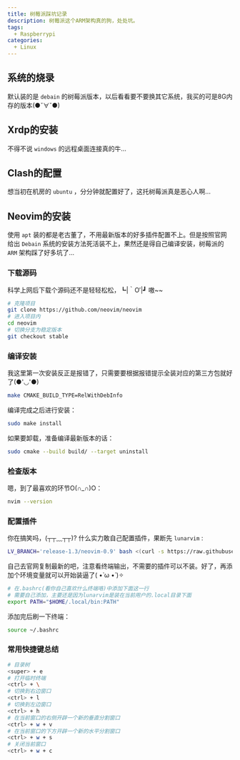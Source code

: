 ```yaml
---
title: 树莓派踩坑记录
description: 树莓派这个ARM架构真的狗，处处坑。
tags:
  + Raspberrypi
categories:
  + Linux
---
```


## 系统的烧录

默认装的是 `debain` 的树莓派版本，以后看看要不要换其它系统，我买的可是8G内存的版本(●ˇ∀ˇ●)

## Xrdp的安装

不得不说 `windows` 的远程桌面连接真的牛...

## Clash的配置

想当初在机房的 `ubuntu` ，分分钟就配置好了，这托树莓派真是恶心人啊...

## Neovim的安装

使用 `apt` 装的都是老古董了，不用最新版本的好多插件配置不上。但是按照官网给出 `Debain` 系统的安装方法死活装不上，果然还是得自己编译安装，树莓派的 `ARM` 架构踩了好多坑了...

### 下载源码

科学上网后下载个源码还不是轻轻松松，┗|｀O′|┛ 嗷~~

```bash
# 克隆项目
git clone https://github.com/neovim/neovim
# 进入项目内
cd neovim
# 切换分支为稳定版本
git checkout stable
```

### 编译安装

我这里第一次安装反正是报错了，只需要要根据报错提示全装对应的第三方包就好了(●'◡'●)

```bash
make CMAKE_BUILD_TYPE=RelWithDebInfo
```

编译完成之后进行安装：

```bash
sudo make install
```

如果要卸载，准备编译最新版本的话：

```bash
sudo cmake --build build/ --target uninstall
```

### 检查版本

嗯，到了最喜欢的环节O(∩_∩)O：

```bash
nvim --version
```

### 配置插件

你在搞笑吗，(┬┬﹏┬┬)? 什么实力敢自己配置插件，果断先 `lunarvim` :

```bash
LV_BRANCH='release-1.3/neovim-0.9' bash <(curl -s https://raw.githubusercontent.com/LunarVim/LunarVim/release-1.3/neovim-0.9/utils/installer/install.sh)
```

自己去官网复制最新的吧，注意看终端输出，不需要的插件可以不装。好了，再添加个环境变量就可以开始装逼了( •̀ ω •́ )✧

```bash
# 在.bashrc(看你自己喜欢什么终端咯)中添加下面这一行
# 需要自己添加，主要还是因为lunarvim是装在当前用户的.local目录下面
export PATH="$HOME/.local/bin:PATH"
```

添加完后刷一下终端：

```bash
source ~/.bashrc
```

### 常用快捷键总结

```bash
# 目录树
<super> + e
# 打开临时终端
<ctrl> + \
# 切换到右边窗口
<ctrl> + l
# 切换到左边窗口
<ctrl> + h
# 在当前窗口的右侧开辟一个新的垂直分割窗口
<ctrl> + w + v
# 在当前窗口的下方开辟一个新的水平分割窗口
<ctrl> + w + s
# 关闭当前窗口
<ctrl> + w + c
```
